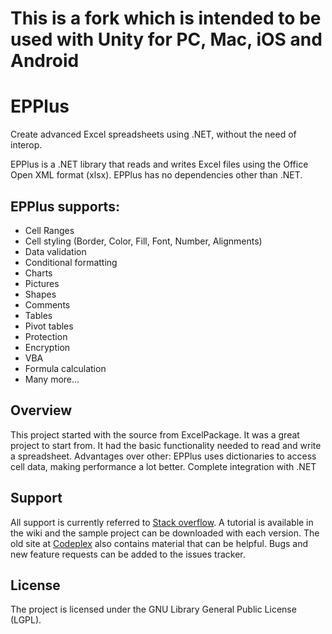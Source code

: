 # This is a fork which is intended to be used with Unity for PC, Mac, iOS and Android

# EPPlus
Create advanced Excel spreadsheets using .NET, without the need of interop.

EPPlus is a .NET library that reads and writes Excel files using the Office Open XML format (xlsx). 
EPPlus has no dependencies other than .NET.
 
## EPPlus supports:
* Cell Ranges 
* Cell styling (Border, Color, Fill, Font, Number, Alignments) 
* Data validation 
* Conditional formatting 
* Charts 
* Pictures 
* Shapes 
* Comments 
* Tables 
* Pivot tables 
* Protection 
* Encryption 
* VBA 
* Formula calculation 
* Many more... 

## Overview
This project started with the source from ExcelPackage. It was a great project to start from.
It had the basic functionality needed to read and write a spreadsheet.
Advantages over other:
EPPlus uses dictionaries to access cell data, making performance a lot better.
Complete integration with .NET 

## Support
All support is currently referred to [Stack overflow](https://stackoverflow.com/questions/tagged/epplus). 
A tutorial is available in the wiki and the sample project can be downloaded with each version. 
The old site at [Codeplex](http://epplus.codeplex.com) also contains material that can be helpful. 
Bugs and new feature requests can be added to the issues tracker. 

## License
The project is licensed under the GNU Library General Public License (LGPL). 
